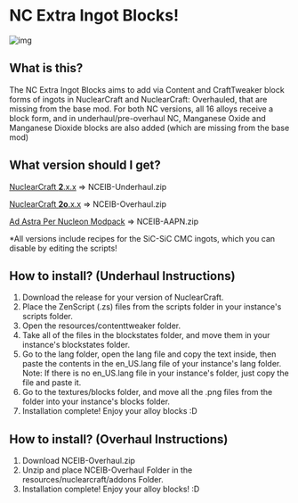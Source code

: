 # NC Extra Ingot Blocks!
![img](https://cdn.discordapp.com/attachments/745257089357709402/749211651856924722/nceib.png)

## What is this?
The NC Extra Ingot Blocks aims to add via Content and CraftTweaker block forms of ingots in NuclearCraft and NuclearCraft: Overhauled, that are missing from the base mod.
For both NC versions, all 16 alloys receive a block form, and in underhaul/pre-overhaul NC, Manganese Oxide and Manganese Dioxide blocks are also added (which are missing
from the base mod)

## What version should I get?
[NuclearCraft **2**.x.x](https://www.curseforge.com/minecraft/mc-mods/nuclearcraft-mod) => NCEIB-Underhaul.zip

[NuclearCraft **2o**.x.x](https://www.curseforge.com/minecraft/mc-mods/nuclearcraft-overhauled) => NCEIB-Overhaul.zip 

[Ad Astra Per Nucleon Modpack](https://www.curseforge.com/minecraft/modpacks/ad-astra-per-nucleon) => NCEIB-AAPN.zip 

*All versions include recipes for the SiC-SiC CMC ingots, which you can disable by editing the scripts!
## How to install? (Underhaul Instructions)
1. Download the release for your version of NuclearCraft.
2. Place the ZenScript (.zs) files from the scripts folder in your instance's scripts folder.
3. Open the resources/contenttweaker folder.
4. Take all of the files in the blockstates folder, and move them in your instance's blockstates folder.
5. Go to the lang folder, open the lang file and copy the text inside, then paste the contents in the en_US.lang file of your instance's lang folder.
Note: If there is no en_US.lang file in your instance's folder, just copy the file and paste it.
6. Go to the textures/blocks folder, and move all the .png files from the folder into your instance's blocks folder.
7. Installation complete! Enjoy your alloy blocks :D

## How to install? (Overhaul Instructions)
1. Download NCEIB-Overhaul.zip
2. Unzip and place NCEIB-Overhaul Folder in the resources/nuclearcraft/addons Folder.
3. Installation complete! Enjoy your alloy blocks! :D
